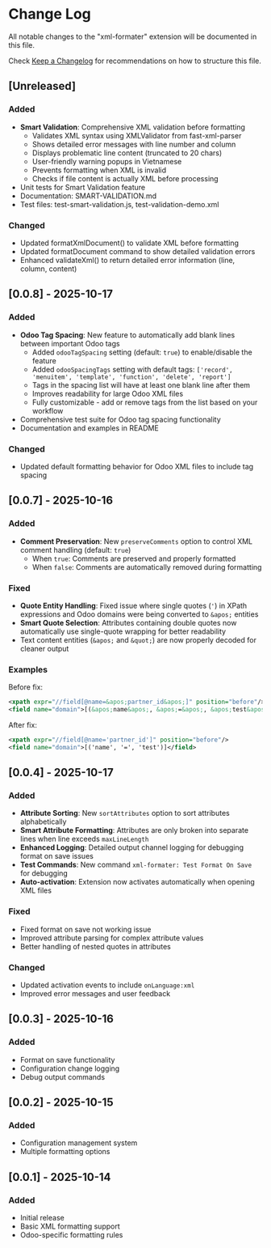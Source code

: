 # Change Log

All notable changes to the "xml-formater" extension will be documented in this file.

Check [Keep a Changelog](http://keepachangelog.com/) for recommendations on how to structure this file.

## [Unreleased]

### Added
- **Smart Validation**: Comprehensive XML validation before formatting
  - Validates XML syntax using XMLValidator from fast-xml-parser
  - Shows detailed error messages with line number and column
  - Displays problematic line content (truncated to 20 chars)
  - User-friendly warning popups in Vietnamese
  - Prevents formatting when XML is invalid
  - Checks if file content is actually XML before processing
- Unit tests for Smart Validation feature
- Documentation: SMART-VALIDATION.md
- Test files: test-smart-validation.js, test-validation-demo.xml

### Changed
- Updated formatXmlDocument() to validate XML before formatting
- Updated formatDocument command to show detailed validation errors
- Enhanced validateXml() to return detailed error information (line, column, content)

## [0.0.8] - 2025-10-17

### Added
- **Odoo Tag Spacing**: New feature to automatically add blank lines between important Odoo tags
  - Added `odooTagSpacing` setting (default: `true`) to enable/disable the feature
  - Added `odooSpacingTags` setting with default tags: `['record', 'menuitem', 'template', 'function', 'delete', 'report']`
  - Tags in the spacing list will have at least one blank line after them
  - Improves readability for large Odoo XML files
  - Fully customizable - add or remove tags from the list based on your workflow
- Comprehensive test suite for Odoo tag spacing functionality
- Documentation and examples in README

### Changed
- Updated default formatting behavior for Odoo XML files to include tag spacing

## [0.0.7] - 2025-10-16

### Added
- **Comment Preservation**: New `preserveComments` option to control XML comment handling (default: `true`)
  - When `true`: Comments are preserved and properly formatted
  - When `false`: Comments are automatically removed during formatting

### Fixed
- **Quote Entity Handling**: Fixed issue where single quotes (`'`) in XPath expressions and Odoo domains were being converted to `&apos;` entities
- **Smart Quote Selection**: Attributes containing double quotes now automatically use single-quote wrapping for better readability
- Text content entities (`&apos;` and `&quot;`) are now properly decoded for cleaner output

### Examples
Before fix:
```xml
<xpath expr="//field[@name=&apos;partner_id&apos;]" position="before"/>
<field name="domain">[(&apos;name&apos;, &apos;=&apos;, &apos;test&apos;)]</field>
```

After fix:
```xml
<xpath expr="//field[@name='partner_id']" position="before"/>
<field name="domain">[('name', '=', 'test')]</field>
```

## [0.0.4] - 2025-10-17

### Added
- **Attribute Sorting**: New `sortAttributes` option to sort attributes alphabetically
- **Smart Attribute Formatting**: Attributes are only broken into separate lines when line exceeds `maxLineLength`
- **Enhanced Logging**: Detailed output channel logging for debugging format on save issues
- **Test Commands**: New command `xml-formater: Test Format On Save` for debugging
- **Auto-activation**: Extension now activates automatically when opening XML files

### Fixed
- Fixed format on save not working issue
- Improved attribute parsing for complex attribute values
- Better handling of nested quotes in attributes

### Changed
- Updated activation events to include `onLanguage:xml`
- Improved error messages and user feedback

## [0.0.3] - 2025-10-16

### Added
- Format on save functionality
- Configuration change logging
- Debug output commands

## [0.0.2] - 2025-10-15

### Added
- Configuration management system
- Multiple formatting options

## [0.0.1] - 2025-10-14

### Added
- Initial release
- Basic XML formatting support
- Odoo-specific formatting rules